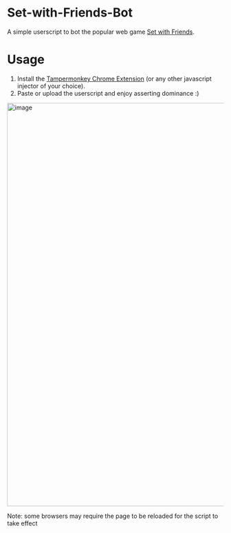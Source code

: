 # Set-with-Friends-Bot

A simple userscript to bot the popular web game [Set with Friends](https://setwithfriends.com/).

# Usage

1. Install the [Tampermonkey Chrome Extension](https://chromewebstore.google.com/detail/tampermonkey/dhdgffkkebhmkfjojejmpbldmpobfkfo) (or any other javascript injector of your choice).
2. Paste or upload the userscript and enjoy asserting dominance :)

<img width="937" alt="image" src="https://github.com/tankibuds/Set-with-Friends-Bot/assets/58059004/fe204605-2fa6-4087-9b47-f322167e0f51">

Note: some browsers may require the page to be reloaded for the script to take effect
